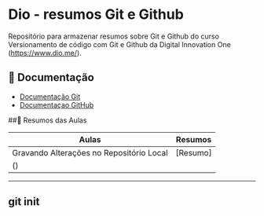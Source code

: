 
# Dio - resumos Git e Github

Repositório para armazenar resumos sobre Git e Github do curso Versionamento de código com Git e Github da Digital Innovation One (https://www.dio.me/).

## 📖 Documentação 
- [Documentação Git](https://git-scm.com)
- [Documentaçao GitHub](https://docs.github.com/)

##📖 Resumos das Aulas

| Aulas | Resumos |
|-------|---------|
| Gravando Alterações no Repositório Local | [Resumo]
() |

---

git init 
---
